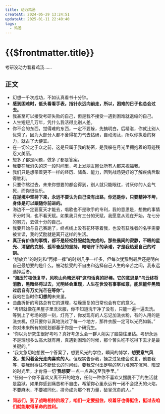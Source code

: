 ```yaml
---
title: 动力鸡汤
createAt: 2024-05-29 13:24:51
updateAt: 2025-01-11 22:40:40
tags:
  - 鸡汤
---
```


# {{$frontmatter.title}}

考研没动力看看鸡汤……
## 正文
- 幻想一千次成功，不如认真看书十分钟。
- **感到困难时，低头看看手表，指针永远向前走，所以，困难的日子也总会过去。**
- 我甚至可以接受考研失败的自己，但是我不接受一遇到困难就退缩的自己。
- 人生短短几万年，凭什么我活得比别人差。
- 你不会的东西，觉得难的东西，一定不要躲，先搞明白，后精湛，你就比别人优秀了。因为大部分人都不舍得花力气去钻研，自动淘汰，所以你执着的努力，就占了大便宜。
- 在一切公之于众之前，这是只属于我的秘密，是我躲在月光里拥抱着的奇迹残忍又美丽。
- 想多了都是问题，做多了都是答案。
- 我要在我消失的这一段时间里，考上发朋友圈让所有人都来祝福我。
- 我们只是想带着更不一样的经历、储备、能力，回到战场更好的了解疾病后取得胜利。
- 只要你熬过去，未来你想要的都会得到，别人就只能眼红，讨厌你的人会气死，而你很快乐。
- **在逆境中坚持下来，永远不要认为自己没有出路，你还是你，只要精神不垮，身体是可以跟随你前进的。**
- 海边不一定要夏天才能去，唱歌也不是歌手的专利，我的意思是，想做的事情不分时间，也不看天赋。如果我只有三分的天赋，我愿意从现在开始，花七分的努力，去做十分的自己。
- 我要开始与自己赛跑了，终点线上没有花环等着我，也没有获胜者的名字需要被宣读，我的奖励就是离开这样的生活。
- **真正有价值的事情，都不是轻松舒服就能完成的。那些晨间的寂静，不眠的星光、清醒的克制、孤军奋战的坚持，暗暗许下的承诺，才是我热爱自己的时刻。**
- “想放弃”的时刻和“再撑一撑”的时刻几乎一样多，但每次犹豫到最后还是明白自己最想要的是什么。被动接受的不自由和选择自己人生的辛苦之间，我永远选择后者。
- **“海压竹枝低复举，风吹山角晦还明”这句话真的好棒。它的意思是“乌云终将消散，黑暗终将过去，光明终会重现，人生在世没有事事如意，能屈能伸黑暗过后自有万丈光芒在等你”。**
- 我站在当时你**幻想的**未来里。
- 曲曲折折的弯路总有它的道理，枯燥重复的日常也会有它的意义。
- “考研就像在黑屋子里洗衣服，你不知道洗干净了没有，只能一遍一遍去洗。等到上了考场的那一刻，灯亮了，你发现有的人忘记加洗衣粉，有的人用的是洗衣机，但只要你认真地洗过了每一个地方，那件衣服一定可以光亮如新。”
- 你对未来所有的规划都基于你是一个研究生。
- “你以为研究生很好考吗？真好考怎么会一群人削尖了脑袋往里钻。考研永远不是理想多么高大就有用，真遇到困难的时候，那个苦头吃不吃得下去才是最关键的。”
- “我太急切地想要一个答案了，想要风光的学位，瞬间的博学，**想要意气风发，想闪着金光走向喜欢的人**。但现实告诉我，操之过急便会败北，他要我等，要我耐得住不断延长的时间线，要我交付出足够的努力堆砌在沉问、晦涩的时光里，才肯将一切‘**我想要**’一点一点递送至我手里。”
- “任何一个你不喜欢又离不开的地方，任何一种你不喜欢又摆脱不了的生活就是监狱。如果你感到痛苦和不自由，希望你心里永远有一闭不会熄灭的火焰，不要麻木，不要被同化，拼命成为那个有力量，破釜沉舟的人。”
- <p style="color:red;font-weight:bold;">同志们，到了战略相持阶段了，咱们一定要挺住，咬着牙也得挺住，挺过去咱们就能取得革命的胜利。</p>